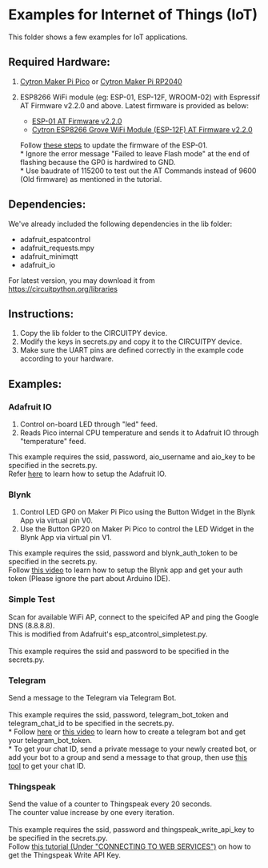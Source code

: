# Examples for Internet of Things (IoT)
This folder shows a few examples for IoT applications.

## Required Hardware:
1. [Cytron Maker Pi Pico](https://www.cytron.io/p-maker-pi-pico) or [Cytron Maker Pi RP2040](https://www.cytron.io/p-maker-pi-rp2040)
2. ESP8266 WiFi module (eg: ESP-01, ESP-12F, WROOM-02) with Espressif AT Firmware v2.2.0 and above. Latest firmware is provided as below:
   - [ESP-01 AT Firmware v2.2.0](https://drive.google.com/file/d/1q4QLJlIWHVQznaWsVvPev9ZW9vRHr1F8/view?usp=sharing)
   - [Cytron ESP8266 Grove WiFi Module (ESP-12F) AT Firmware v2.2.0](https://drive.google.com/file/d/1ZBZET0IN_RHkkObpaD7v-1-tqtQXbiUM/view?usp=sharing)
   
   Follow [these steps](https://www.elec-cafe.com/esp8266-esp-01-firmware-update/) to update the firmware of the ESP-01.<br>
   \* Ignore the error message "Failed to leave Flash mode" at the end of flashing because the GP0 is hardwired to GND.<br>
   \* Use baudrate of 115200 to test out the AT Commands instead of 9600 (Old firmware) as mentioned in the tutorial.

## Dependencies:
We've already included the following dependencies in the lib folder:
- adafruit_espatcontrol
- adafruit_requests.mpy
- adafruit_minimqtt
- adafruit_io

For latest version, you may download it from https://circuitpython.org/libraries

## Instructions:
1. Copy the lib folder to the CIRCUITPY device.
2. Modify the keys in secrets.py and copy it to the CIRCUITPY device.
3. Make sure the UART pins are defined correctly in the example code according to your hardware.

## Examples:
### Adafruit IO
1. Control on-board LED through "led" feed.
2. Reads Pico internal CPU temperature and sends it to Adafruit IO through "temperature" feed.

This example requires the ssid, password, aio_username and aio_key to be specified in the secrets.py.<br>
Refer [here](https://learn.adafruit.com/quickstart-rp2040-pico-with-wifi-and-circuitpython/usage-with-adafruit-io) to learn how to setup the Adafruit IO.

### Blynk
1. Control LED GP0 on Maker Pi Pico using the Button Widget in the Blynk App via virtual pin V0.
2. Use the Button GP20 on Maker Pi Pico to control the LED Widget in the Blynk App via virtual pin V1.

This example requires the ssid, password and blynk_auth_token to be specified in the secrets.py.<br>
Follow [this video](https://youtu.be/UBQCaxfeBKY?t=93) to learn how to setup the Blynk app and get your auth token (Please ignore the part about Arduino IDE).

### Simple Test
Scan for available WiFi AP, connect to the speicifed AP and ping the Google DNS (8.8.8.8).<br>
This is modified from Adafruit's esp_atcontrol_simpletest.py.<br>
<br>
This example requires the ssid and password to be specified in the secrets.py.

### Telegram
Send a message to the Telegram via Telegram Bot.<br>
<br>
This example requires the ssid, password, telegram_bot_token and telegram_chat_id to be specified in the secrets.py.<br>
\* Follow [here](https://core.telegram.org/bots#6-botfather) or [this video](https://youtu.be/dqk77sUgZKs?t=36) to learn how to create a telegram bot and get your telegram_bot_token.<br>
\* To get your chat ID, send a private message to your newly created bot, or add your bot to a group and send a message to that group, then use [this tool](https://sean-bradley.medium.com/get-telegram-chat-id-80b575520659) to get your chat ID.

### Thingspeak
Send the value of a counter to Thingspeak every 20 seconds.<br>
The counter value increase by one every iteration.<br>
<br>
This example requires the ssid, password and thingspeak_write_api_key to be specified in the secrets.py.<br>
Follow [this tutorial (Under "CONNECTING TO WEB SERVICES")](https://tutorial.cytron.io/2016/12/16/thingspeak-store-display-digital-compass-data-web-services-espresso-lite-v2-0/) on how to get the Thingspeak Write API Key.
